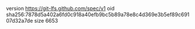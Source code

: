 version https://git-lfs.github.com/spec/v1
oid sha256:7878d5a402a6fd0c918a40efb9bc5b89a78e8c4d369e3b5ef89c69107d32a7de
size 6653

